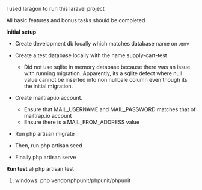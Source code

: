 I used laragon to run this laravel project 

All basic features and bonus tasks should be completed

**Initial setup**
- Create development db locally which matches database name on .env
- Create a test database locally with the name supply-cart-test
   - Did not use sqlite in memory database because there was an issue with running migration. Apparently, its a     sqlite defect where null value cannot be inserted into non nullbale column even though its the initial migration.  
- Create mailtrap.io account.
    - Ensure that MAIL_USERNAME and MAIL_PASSWORD matches that of mailtrap.io account
    - Ensure there is a MAIL_FROM_ADDRESS value 

- Run php artisan migrate 
- Then, run php artisan seed
- Finally php artisan serve


**Run test**
a) php artisan test
1) windows:  php vendor/phpunit/phpunit/phpunit
